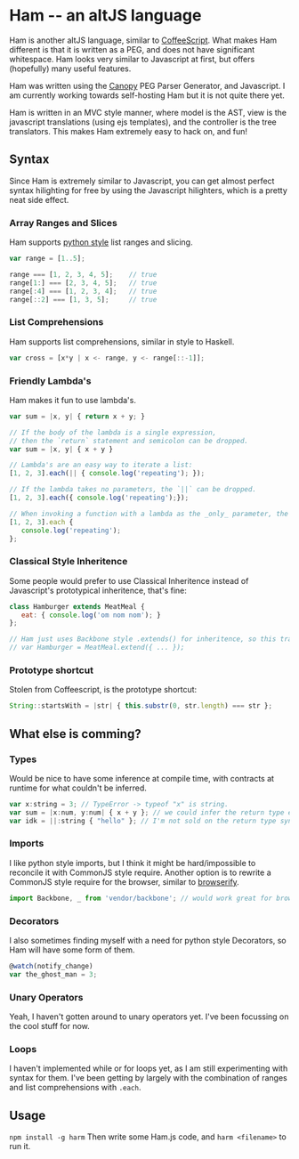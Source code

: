 Ham -- an altJS language
=========================
Ham is another altJS language, similar to [CoffeeScript](http://coffeescript.org/).  What makes Ham different is that it is written as a PEG,
and does not have significant whitespace.  Ham looks very similar to Javascript at first, but offers (hopefully)
many useful features.

Ham was written using the [Canopy](http://canopy.jcoglan.com/) PEG Parser Generator, and Javascript.  I am
currently working towards self-hosting Ham but it is not quite there yet.

Ham is written in an MVC style manner, where model is the AST, view is the javascript translations 
(using ejs templates), and the controller is the tree translators.  This makes Ham extremely easy to hack on, and fun!

Syntax
------
Since Ham is extremely similar to Javascript, you can get almost perfect syntax hilighting for free by using the Javascript
hilighters, which is a pretty neat side effect.

### Array Ranges and Slices
Ham supports [python style](http://stackoverflow.com/a/509295) list ranges and slicing.

```Javascript
var range = [1..5];

range === [1, 2, 3, 4, 5];    // true
range[1:] === [2, 3, 4, 5];   // true
range[:4] === [1, 2, 3, 4];   // true
range[::2] === [1, 3, 5];     // true
```

### List Comprehensions
Ham supports list comprehensions, similar in style to Haskell.
```Javascript
var cross = [x*y | x <- range, y <- range[::-1]];
```

### Friendly Lambda's
Ham makes it fun to use lambda's.
```Javascript
var sum = |x, y| { return x + y; }

// If the body of the lambda is a single expression, 
// then the `return` statement and semicolon can be dropped.
var sum = |x, y| { x + y }

// Lambda's are an easy way to iterate a list:
[1, 2, 3].each(|| { console.log('repeating'); });

// If the lambda takes no parameters, the `||` can be dropped.
[1, 2, 3].each({ console.log('repeating');});

// When invoking a function with a lambda as the _only_ parameter, the parentheses can be dropped
[1, 2, 3].each {
   console.log('repeating');
};
```

### Classical Style Inheritence
Some people would prefer to use Classical Inheritence instead of Javascript's prototypical inheritence, that's fine:
```Javascript
class Hamburger extends MeatMeal {
   eat: { console.log('om nom nom'); }
};

// Ham just uses Backbone style .extends() for inheritence, so this translates easily to:
// var Hamburger = MeatMeal.extend({ ... });
```

### Prototype shortcut
Stolen from Coffeescript, is the prototype shortcut:
```Javascript
String::startsWith = |str| { this.substr(0, str.length) === str };
```

What else is comming?
---------------------

### Types
Would be nice to have some inference at compile time, with contracts at runtime for what couldn't be inferred.
```Javascript
var x:string = 3; // TypeError -> typeof "x" is string.
var sum = |x:num, y:num| { x + y }; // we could infer the return type easily here
var idk = ||:string { "hello" }; // I'm not sold on the return type syntax here
```

### Imports
I like python style imports, but I think it might be hard/impossible to reconcile it with CommonJS style require.
Another option is to rewrite a CommonJS style require for the browser, similar to 
[browserify](https://github.com/substack/node-browserify).
```Javascript
import Backbone, _ from 'vendor/backbone'; // would work great for browser, but hard for CommonJS
```

### Decorators
I also sometimes finding myself with a need for python style Decorators, so Ham will have some form of them.
```Javascript
@watch(notify_change)
var the_ghost_man = 3;
```

### Unary Operators
Yeah, I haven't gotten around to unary operators yet.  I've been focussing on the cool stuff for now.

### Loops
I haven't implemented while or for loops yet, as I am still experimenting with syntax for them.  I've been getting by
largely with the combination of ranges and list comprehensions with `.each`.

Usage
-----
`npm install -g harm`
Then write some Ham.js code, and `harm <filename>` to run it.